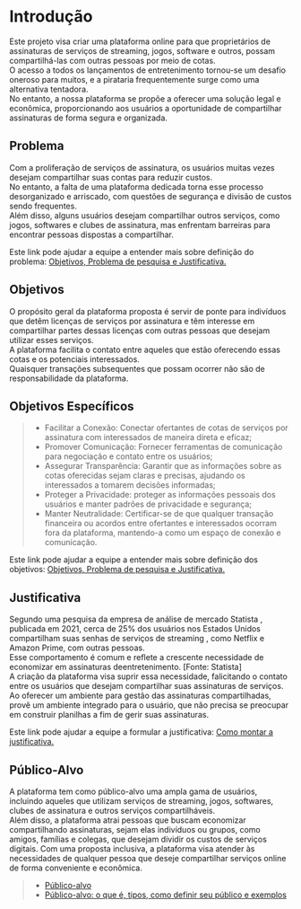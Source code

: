 # Introdução
Este projeto visa criar uma plataforma online para que proprietários de assinaturas de serviços de streaming, jogos, software e outros, possam compartilhá-las com outras pessoas por meio de cotas.<br>
O acesso a todos os lançamentos de entretenimento tornou-se um desafio oneroso para muitos, e a pirataria frequentemente surge como uma alternativa tentadora. <br>
No entanto, a nossa plataforma se propõe a oferecer uma solução legal e econômica, proporcionando aos usuários a oportunidade de compartilhar assinaturas de forma segura e organizada.<br>


## Problema
Com a proliferação de serviços de assinatura, os usuários muitas vezes desejam compartilhar suas contas para reduzir custos.<br>
No entanto, a falta de uma plataforma dedicada torna esse processo desorganizado e arriscado, com questões de segurança e divisão de custos sendo frequentes.<br>
Além disso, alguns usuários desejam compartilhar outros serviços, como jogos, softwares e clubes de assinatura, mas enfrentam barreiras para encontrar pessoas dispostas a compartilhar.

Este link pode ajudar a equipe a entender mais sobre definição do problema: [Objetivos, Problema de pesquisa e Justificativa.](https://medium.com/@versioparole/objetivos-problema-de-pesquisa-e-justificativa-c98c8233b9c3)


## Objetivos
O propósito geral da plataforma proposta é servir de ponte para indivíduos que detêm licenças de serviços por assinatura e têm interesse em compartilhar partes dessas licenças com outras pessoas que desejam utilizar esses serviços.<br>
A plataforma facilita o contato entre aqueles que estão oferecendo essas cotas e os potenciais interessados.<br> 
Quaisquer transações subsequentes que possam ocorrer não são de responsabilidade da plataforma.<br>

## Objetivos Específicos
> - Facilitar a Conexão: Conectar ofertantes de cotas de serviços por assinatura com interessados de maneira direta e eficaz;<br>
> - Promover Comunicação: Fornecer ferramentas de comunicação para negociação e contato entre os usuários;<br>
> - Assegurar Transparência: Garantir que as informações sobre as cotas oferecidas sejam claras e precisas, ajudando os interessados a tomarem decisões informadas;<br>
> - Proteger a Privacidade: proteger as informações pessoais dos usuários e manter padrões de privacidade e segurança;<br>
> - Manter Neutralidade: Certificar-se de que qualquer transação financeira ou acordos entre ofertantes e interessados ocorram fora da plataforma, mantendo-a como um espaço de conexão e comunicação.<br>

Este link pode ajudar a equipe a entender mais sobre definição dos objetivos: [Objetivos, Problema de pesquisa e Justificativa.](https://medium.com/@versioparole/objetivos-problema-de-pesquisa-e-justificativa-c98c8233b9c3)

## Justificativa

Segundo uma pesquisa da empresa de análise de mercado Statista , publicada em 2021, cerca de 25% dos usuários nos Estados Unidos compartilham suas senhas de serviços de streaming , como Netflix e Amazon Prime, com outras pessoas. <br>
Esse comportamento é comum e reflete a crescente necessidade de economizar em assinaturas deentretenimento. [Fonte: Statista]<br>
A criação da plataforma visa suprir essa necessidade, falicitando o contato entre os usuários que desejam compartilhar suas assinaturas de serviços.<br>
Ao oferecer um ambiente para gestão das assinaturas compartilhadas, provê um ambiente integrado para o usuário, que não precisa se preocupar em construir planilhas a fim de gerir suas assinaturas.<br>

Este link pode ajudar a equipe a formular a justificativa: [Como montar a justificativa.](https://guiadamonografia.com.br/como-montar-justificativa-do-tcc/)

## Público-Alvo

A plataforma tem como público-alvo uma ampla gama de usuários, incluindo aqueles que utilizam serviços de streaming, jogos, softwares, clubes de assinatura e outros serviços compartilháveis.<br> 
Além disso, a plataforma atrai pessoas que buscam economizar compartilhando assinaturas, sejam elas indivíduos ou grupos, como amigos, famílias e colegas, que desejam dividir os custos de serviços digitais. Com uma proposta inclusiva, a plataforma visa atender às necessidades de qualquer pessoa que deseje compartilhar serviços online de forma conveniente e econômica.<br>

> - [Público-alvo](https://blog.hotmart.com/pt-br/publico-alvo/)
> - [Público-alvo: o que é, tipos, como definir seu público e exemplos](https://klickpages.com.br/blog/publico-alvo-o-que-e/)


